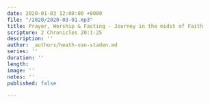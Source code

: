```yaml
---
date: 2020-01-03 12:00:00 +0000
file: "/2020/2020-03-01.mp3"
title: Prayer, Worship & Fasting - Journey in the midst of Faith
scripture: 2 Chronicles 20:1-25
description: ''
author: _authors/heath-van-staden.md
series: ''
duration: ''
length: 
image: ''
notes: ''
published: false

---
```

